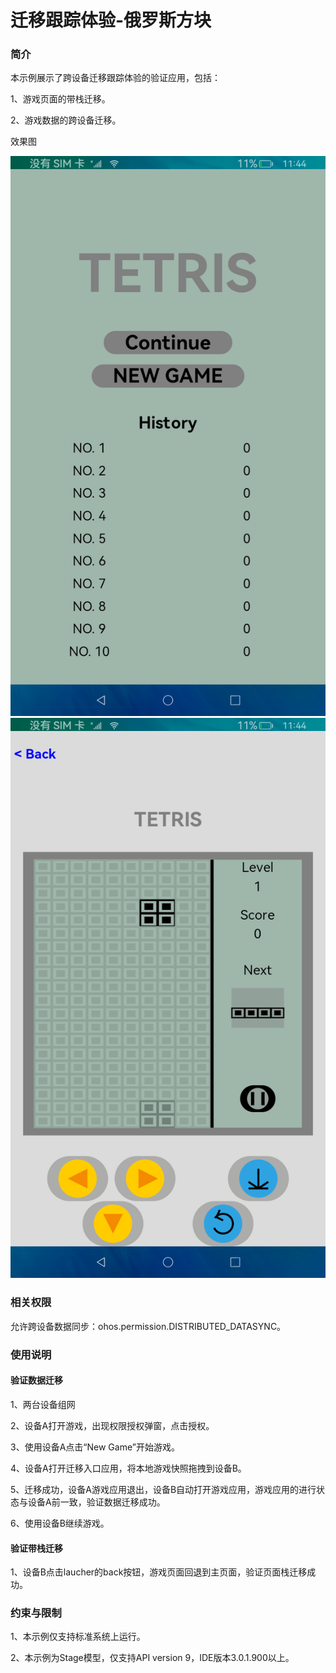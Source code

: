 # 迁移跟踪体验-俄罗斯方块

### 简介
本示例展示了跨设备迁移跟踪体验的验证应用，包括：

1、游戏页面的带栈迁移。

2、游戏数据的跨设备迁移。

效果图

![index](screenshots/MainPage.png)  ![](screenshots/GamePage.png)

### 相关权限
允许跨设备数据同步：ohos.permission.DISTRIBUTED_DATASYNC。

### 使用说明
#### 验证数据迁移
1、两台设备组网

2、设备A打开游戏，出现权限授权弹窗，点击授权。

3、使用设备A点击“New Game”开始游戏。

4、设备A打开迁移入口应用，将本地游戏快照拖拽到设备B。

5、迁移成功，设备A游戏应用退出，设备B自动打开游戏应用，游戏应用的进行状态与设备A前一致，验证数据迁移成功。

6、使用设备B继续游戏。
#### 验证带栈迁移
1、设备B点击laucher的back按钮，游戏页面回退到主页面，验证页面栈迁移成功。

### 约束与限制
1、本示例仅支持标准系统上运行。

2、本示例为Stage模型，仅支持API version 9，IDE版本3.0.1.900以上。